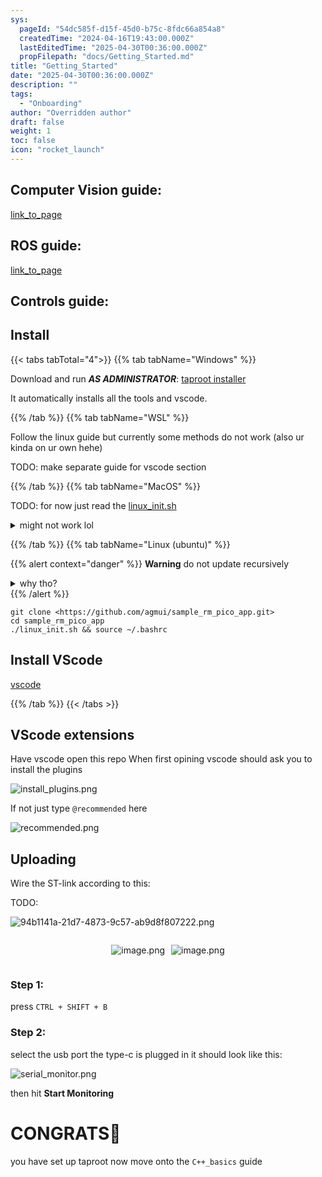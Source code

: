 ```yaml
---
sys:
  pageId: "54dc585f-d15f-45d0-b75c-8fdc66a854a8"
  createdTime: "2024-04-16T19:43:00.000Z"
  lastEditedTime: "2025-04-30T00:36:00.000Z"
  propFilepath: "docs/Getting_Started.md"
title: "Getting_Started"
date: "2025-04-30T00:36:00.000Z"
description: ""
tags:
  - "Onboarding"
author: "Overridden author"
draft: false
weight: 1
toc: false
icon: "rocket_launch"
---
```


## Computer Vision guide:

[link_to_page](86d45bc0-388b-4d26-8848-44f255f73d0e)

## ROS guide:

[link_to_page](3c76c1de-ec8f-46d6-8b0a-294005edc2d5)

## Controls guide:

## Install

{{< tabs tabTotal="4">}}
{{% tab tabName="Windows" %}}

Download and run _**AS ADMINISTRATOR**_: [taproot installer](https://github.com/Thornbots/TeachingFreshies/releases/tag/1.0)

It automatically installs all the tools and vscode.

{{% /tab %}}
{{% tab tabName="WSL" %}}

Follow the linux guide but currently some methods do not work (also ur kinda on ur own hehe)

TODO: make separate guide for vscode section

{{% /tab %}}
{{% tab tabName="MacOS" %}}

TODO: for now just read the [linux_init.sh](https://github.com/agmui/sample_rm_pico_app/blob/main/linux_init.sh)

<details>
<summary>might not work lol</summary>

`brew install libusb pkg-config`

Next install: [vscode](https://code.visualstudio.com/Download)

</details>

{{% /tab %}}
{{% tab tabName="Linux (ubuntu)" %}}

{{% alert context="danger" %}}
**Warning** do not update recursively
<details>
<summary>why tho?</summary>
There are some submodules that may go on for a while (like tinyusb) and I highly
recommend you don't need to get them.
If you want to see what submodules I update just look in `linux_init.sh`
</details>
{{% /alert %}}

```shell
git clone <https://github.com/agmui/sample_rm_pico_app.git>
cd sample_rm_pico_app
./linux_init.sh && source ~/.bashrc
```

## Install VScode

[vscode](https://code.visualstudio.com/Download)

{{% /tab %}}
{{< /tabs >}}

## VScode extensions

Have vscode open this repo
When first opining vscode should ask you to install the plugins

![install_plugins.png](https://prod-files-secure.s3.us-west-2.amazonaws.com/d518164a-d88e-44d1-a4ee-3adb3bd8bce0/89bd30f0-1825-4e77-867b-0a41ce370880/install_plugins.png?X-Amz-Algorithm=AWS4-HMAC-SHA256&X-Amz-Content-Sha256=UNSIGNED-PAYLOAD&X-Amz-Credential=ASIAZI2LB4664XEHO3SM%2F20250526%2Fus-west-2%2Fs3%2Faws4_request&X-Amz-Date=20250526T210738Z&X-Amz-Expires=3600&X-Amz-Security-Token=IQoJb3JpZ2luX2VjEIX%2F%2F%2F%2F%2F%2F%2F%2F%2F%2FwEaCXVzLXdlc3QtMiJGMEQCIHpOZqKjoqaSjukvKRZ%2F1WLOOy8uKXB1PkACzwasEGgNAiB8Q4lT8V03REbzgGBmIF6AnQ%2BWrDyYopYdxwtlG%2FvZySr%2FAwhOEAAaDDYzNzQyMzE4MzgwNSIMtOo%2Fln2hHAzZFwpQKtwDkI2GvQClPDN%2FYXLuVJTqTsQLu0ORdbPYm%2FggvUKQm4W9jRP0eCbtHAA%2B4x3tDd6alAQtJT6XWAFlmt8foW2IHP7eUDvSTdu%2F%2F93EAYKjhm5yIv7fdMQ7cS7Nj7vRT9R5fEJ3olYVmxHIun%2BKJAltAp2vvMbWcrnyhjbKzXHrlVZbyquC2NjU19aqgRGm5UqolrCGn2qJbh8AhSyjw3ZU0q7wXJwxlhLMy8utZ%2Bwaz8VBj4u6sYWQloza2jJYr0rXzaeniC7MuCBGA2VCuCggJoFFVrtS6nXWKZbSC7bRIZzmiwRtfPK%2FPqRmQB8cENCVTBoTTeY9qNaV5yXWPOiTBkbrKHQQPzmDVioZIdnlMN0gdiBeKR%2BpEo5BL9HGREyDrKNVL1%2B3eDJcnKfa%2FOunvG11xYZc1vAFHBCBFyKTkNPvs5fFI0GyLySDiEsnZn49yxv476WFQyhgC5Sn8Sih%2B5Dx6OC6PSQrXi2Qm90Dz2kR7wcp%2Bw69P1Jvx9X0ymK8N6bcCmiQuCUnLBkAxiN7pIBc4wuqeiTofXCAr6Lu1t%2BJaAo0KzjyYysbMMETBcRS92xyGeW1mSc5y2ebnEAMbwpfqEFc7YhpV7NB2h6DAkbhjK5V9Q7uxbnGh0Qws6vTwQY6pgGzqwoABrL%2B%2BuvOi9TBrmmk%2BAvnMZ0unxVce7f4903j4onM6qTX7BVzPebXlOQMbHdKRSNMQwEjKY0beiR43XbH6%2FNiq6rMhULwjEjA5B4yqM7JCONO1vNFCrs9wFcie0wjdevfwagYQSrFR%2Blx7MmrzfriMUpIzlRjAVicReRDnVZY%2BTeyRry4pkvv1dmej0Hv24rR6M2gDe3uX1NYzGqDp8I5OgOt&X-Amz-Signature=d47a734f297eb03f160ecb44fdfe7984df01edd304e189eeaf93c4ac3e04977a&X-Amz-SignedHeaders=host&x-id=GetObject)

If not just type `@recommended` here  

![recommended.png](https://prod-files-secure.s3.us-west-2.amazonaws.com/d518164a-d88e-44d1-a4ee-3adb3bd8bce0/61e661e9-5d85-4dfc-be0d-8d2097a5e793/recommended.png?X-Amz-Algorithm=AWS4-HMAC-SHA256&X-Amz-Content-Sha256=UNSIGNED-PAYLOAD&X-Amz-Credential=ASIAZI2LB4664XEHO3SM%2F20250526%2Fus-west-2%2Fs3%2Faws4_request&X-Amz-Date=20250526T210738Z&X-Amz-Expires=3600&X-Amz-Security-Token=IQoJb3JpZ2luX2VjEIX%2F%2F%2F%2F%2F%2F%2F%2F%2F%2FwEaCXVzLXdlc3QtMiJGMEQCIHpOZqKjoqaSjukvKRZ%2F1WLOOy8uKXB1PkACzwasEGgNAiB8Q4lT8V03REbzgGBmIF6AnQ%2BWrDyYopYdxwtlG%2FvZySr%2FAwhOEAAaDDYzNzQyMzE4MzgwNSIMtOo%2Fln2hHAzZFwpQKtwDkI2GvQClPDN%2FYXLuVJTqTsQLu0ORdbPYm%2FggvUKQm4W9jRP0eCbtHAA%2B4x3tDd6alAQtJT6XWAFlmt8foW2IHP7eUDvSTdu%2F%2F93EAYKjhm5yIv7fdMQ7cS7Nj7vRT9R5fEJ3olYVmxHIun%2BKJAltAp2vvMbWcrnyhjbKzXHrlVZbyquC2NjU19aqgRGm5UqolrCGn2qJbh8AhSyjw3ZU0q7wXJwxlhLMy8utZ%2Bwaz8VBj4u6sYWQloza2jJYr0rXzaeniC7MuCBGA2VCuCggJoFFVrtS6nXWKZbSC7bRIZzmiwRtfPK%2FPqRmQB8cENCVTBoTTeY9qNaV5yXWPOiTBkbrKHQQPzmDVioZIdnlMN0gdiBeKR%2BpEo5BL9HGREyDrKNVL1%2B3eDJcnKfa%2FOunvG11xYZc1vAFHBCBFyKTkNPvs5fFI0GyLySDiEsnZn49yxv476WFQyhgC5Sn8Sih%2B5Dx6OC6PSQrXi2Qm90Dz2kR7wcp%2Bw69P1Jvx9X0ymK8N6bcCmiQuCUnLBkAxiN7pIBc4wuqeiTofXCAr6Lu1t%2BJaAo0KzjyYysbMMETBcRS92xyGeW1mSc5y2ebnEAMbwpfqEFc7YhpV7NB2h6DAkbhjK5V9Q7uxbnGh0Qws6vTwQY6pgGzqwoABrL%2B%2BuvOi9TBrmmk%2BAvnMZ0unxVce7f4903j4onM6qTX7BVzPebXlOQMbHdKRSNMQwEjKY0beiR43XbH6%2FNiq6rMhULwjEjA5B4yqM7JCONO1vNFCrs9wFcie0wjdevfwagYQSrFR%2Blx7MmrzfriMUpIzlRjAVicReRDnVZY%2BTeyRry4pkvv1dmej0Hv24rR6M2gDe3uX1NYzGqDp8I5OgOt&X-Amz-Signature=ce954876c81a5d79b244f38bd594ac523b705623f6e896f040776d04894040f2&X-Amz-SignedHeaders=host&x-id=GetObject)

## Uploading

Wire the ST-link according to this:

TODO:

![94b1141a-21d7-4873-9c57-ab9d8f807222.png](https://prod-files-secure.s3.us-west-2.amazonaws.com/d518164a-d88e-44d1-a4ee-3adb3bd8bce0/e5fad17d-ab82-4300-9f4c-505ab4b1202c/94b1141a-21d7-4873-9c57-ab9d8f807222.png?X-Amz-Algorithm=AWS4-HMAC-SHA256&X-Amz-Content-Sha256=UNSIGNED-PAYLOAD&X-Amz-Credential=ASIAZI2LB4664XEHO3SM%2F20250526%2Fus-west-2%2Fs3%2Faws4_request&X-Amz-Date=20250526T210738Z&X-Amz-Expires=3600&X-Amz-Security-Token=IQoJb3JpZ2luX2VjEIX%2F%2F%2F%2F%2F%2F%2F%2F%2F%2FwEaCXVzLXdlc3QtMiJGMEQCIHpOZqKjoqaSjukvKRZ%2F1WLOOy8uKXB1PkACzwasEGgNAiB8Q4lT8V03REbzgGBmIF6AnQ%2BWrDyYopYdxwtlG%2FvZySr%2FAwhOEAAaDDYzNzQyMzE4MzgwNSIMtOo%2Fln2hHAzZFwpQKtwDkI2GvQClPDN%2FYXLuVJTqTsQLu0ORdbPYm%2FggvUKQm4W9jRP0eCbtHAA%2B4x3tDd6alAQtJT6XWAFlmt8foW2IHP7eUDvSTdu%2F%2F93EAYKjhm5yIv7fdMQ7cS7Nj7vRT9R5fEJ3olYVmxHIun%2BKJAltAp2vvMbWcrnyhjbKzXHrlVZbyquC2NjU19aqgRGm5UqolrCGn2qJbh8AhSyjw3ZU0q7wXJwxlhLMy8utZ%2Bwaz8VBj4u6sYWQloza2jJYr0rXzaeniC7MuCBGA2VCuCggJoFFVrtS6nXWKZbSC7bRIZzmiwRtfPK%2FPqRmQB8cENCVTBoTTeY9qNaV5yXWPOiTBkbrKHQQPzmDVioZIdnlMN0gdiBeKR%2BpEo5BL9HGREyDrKNVL1%2B3eDJcnKfa%2FOunvG11xYZc1vAFHBCBFyKTkNPvs5fFI0GyLySDiEsnZn49yxv476WFQyhgC5Sn8Sih%2B5Dx6OC6PSQrXi2Qm90Dz2kR7wcp%2Bw69P1Jvx9X0ymK8N6bcCmiQuCUnLBkAxiN7pIBc4wuqeiTofXCAr6Lu1t%2BJaAo0KzjyYysbMMETBcRS92xyGeW1mSc5y2ebnEAMbwpfqEFc7YhpV7NB2h6DAkbhjK5V9Q7uxbnGh0Qws6vTwQY6pgGzqwoABrL%2B%2BuvOi9TBrmmk%2BAvnMZ0unxVce7f4903j4onM6qTX7BVzPebXlOQMbHdKRSNMQwEjKY0beiR43XbH6%2FNiq6rMhULwjEjA5B4yqM7JCONO1vNFCrs9wFcie0wjdevfwagYQSrFR%2Blx7MmrzfriMUpIzlRjAVicReRDnVZY%2BTeyRry4pkvv1dmej0Hv24rR6M2gDe3uX1NYzGqDp8I5OgOt&X-Amz-Signature=bc1672510babbe0dc88ccb345f01be9cb6e1ea994beacfe0571fc0ee5ee65bdf&X-Amz-SignedHeaders=host&x-id=GetObject)

<div style="display: flex;flex-direction: row; column-gap:10px; max-width: 630px;justify-content: center;">
<div>

![image.png](https://prod-files-secure.s3.us-west-2.amazonaws.com/d518164a-d88e-44d1-a4ee-3adb3bd8bce0/210ecb78-1116-4d7b-b9b7-2292f66fa2c2/image.png?X-Amz-Algorithm=AWS4-HMAC-SHA256&X-Amz-Content-Sha256=UNSIGNED-PAYLOAD&X-Amz-Credential=ASIAZI2LB466SJVOEYTA%2F20250526%2Fus-west-2%2Fs3%2Faws4_request&X-Amz-Date=20250526T210740Z&X-Amz-Expires=3600&X-Amz-Security-Token=IQoJb3JpZ2luX2VjEIX%2F%2F%2F%2F%2F%2F%2F%2F%2F%2FwEaCXVzLXdlc3QtMiJGMEQCICAIUIptZAjNoBq2Pz0VOp4O83wciHtFLSJvCKFvQaWIAiAPBv7PVrDAUFmCJb%2BSzmRPWHODN7zw2pabE74%2BzpHG%2Fyr%2FAwhOEAAaDDYzNzQyMzE4MzgwNSIMyzEftv1uNe3hQPFAKtwDuR3di%2BezujHW5pu%2B4hf8inOqOvq46bQWIQrSDQYQhnKkYoHQPL%2BFYJZhtnIaWvTdt2oRHERKUWwzXlRV0O%2B2dmsJgOHB73GmMuhmzmjdwsBArqTyOMy6x%2BnU%2FmQXG52PQR%2BD%2BDKJ%2BlnMPzFNaj%2BKUOvKg1cmmU8Soo9FTUCHX1UPo1oagh38vfWuXjk7DQ1%2FmE1J6zreDdFo3aXzARHziPrNC8zntESbfOpX4s8cGf8nrVxSemFOyiJetC7933SykBTu1D3c5LWfPzeQX0dRQWtwOpfTk6z7Ro6A6EpRK%2FomXy6Ob50O1W2i82msnf0ntn050znY89r8bBvHcxpBcdZSby3pxGz8K0XKH46FVqaXoDTj%2FMBNpnQ3YkCttKrczTGAbAH%2FX2k9tFNCsVkcEo3K2h7zMz9MOlOEgK2Dk01ezvupBMqzf0fb7j7g%2Bz%2FD5wctjqNYhBEAc2uWjUxAi00Mo4MBo%2B80o6g5w9K2JrGmsDvgtAdJBu696UMncqbS4UJqrmhGAzC3Kp7ziH7Xfeh7HqDJPYfERmtA2NO4aw0GHCZdUC0w1VkXaXj2YXVQ380RebTTkmCMxAGMh%2FamaYiXAEJhgPPzHIwdI4sSxKA8Zmpvj%2FVn4N4eVf8wu6vTwQY6pgF9VOgnLdbeQx1%2BTatwIckvVL%2FKbhnXHc0XxOCCqaJxJsHy%2FujHMCudU9u7SHloDO%2BQMkb6xkei3s2qYIzPzGd1dpBE0kp0VNIvZq8VtMHXh2%2FOULjxn1Psfevs6cQpGOaeb7AcKQW62DHppV4n2RbnZ7lNsVtrF50Fk%2FPkAY2u2PMvqUsPSWSLqhcdby5S%2BTuWe1qzaZnwu0ZfM9I5HJgQHPywJBIP&X-Amz-Signature=e88bb824bc50a7fbdbb08644882e9161e493d84f14b95f8ec27c3a69b4c6514d&X-Amz-SignedHeaders=host&x-id=GetObject)

</div>
<div>

![image.png](https://prod-files-secure.s3.us-west-2.amazonaws.com/d518164a-d88e-44d1-a4ee-3adb3bd8bce0/33a0fd0f-8ca6-4a86-8e09-26e95ded1fff/image.png?X-Amz-Algorithm=AWS4-HMAC-SHA256&X-Amz-Content-Sha256=UNSIGNED-PAYLOAD&X-Amz-Credential=ASIAZI2LB4667AGCVDVH%2F20250526%2Fus-west-2%2Fs3%2Faws4_request&X-Amz-Date=20250526T210740Z&X-Amz-Expires=3600&X-Amz-Security-Token=IQoJb3JpZ2luX2VjEIX%2F%2F%2F%2F%2F%2F%2F%2F%2F%2FwEaCXVzLXdlc3QtMiJIMEYCIQCfjUvUXv8MjDi6lZO8F5Rx1j56%2Bn1reUPLQjZz%2FJKFyAIhANE5E24FmprP%2FVANI9mpgZIpIEJ2BfSbNgm%2BTeSSS5vvKv8DCE4QABoMNjM3NDIzMTgzODA1Igw6E6WluF4aT1jQGYsq3AMxZtHeaXtUCnN%2FOO5DD1dquApJ75oH3XOF2qPWgAVuh5zzHyoo%2FcQLZYi%2FrlOp9iMraJizf3ZgTLEYRNaG1LhOMqdsvvoL%2FJ7itoXPiYQY%2BfXrEp7bpydJywOkhfnN5CbSV65V9CopofoFg69caKcXfgEvZmaJDqvhredayx1DojhAO28IA36C6gb4iBEdHNbQo%2F9MLfLWDYS7w6vCc%2F%2FaFAqfWGLwAbbtYh1l3QJheIcVtDkeEOPNTWyBNtuuJm9oeERY6f%2FBbC0az2WupPd3Sa91KVjBtGzA7jEmIOPJAqR%2BfYa5%2BaJ5l0pxzEmkfgrD7aN5F6UPlNZwQjq1b4zE9xFD3oAon1VWWcn7bBEzACeulpkSQeweQ%2FdzDnJWE1PZjKLCzVGTUPGEYIKq%2FEddRWnR5dhL6fPQmj05HM6rLPSCcqi09W9X%2BQIEyPbrS1wJThyNQAbSkl0L5Z9dk8fjU%2FKLwZyKTbKpPJPqpMgPhC9UIgEDRSRDKOVN3eBwKtV7nw%2B0%2BUaOLdKBqL7Wr7NqbSMj3jEIP%2Bg%2FF8vqhfakUI552UNvQ9%2FIZ%2BrNHLE3ENw1gBnhLCJP%2FMjVZ9kJO7MkQGmPaj4XSdSeIW0k5%2FjSlNqRtZDYbQ9ZIsXygDDDq9PBBjqkAUdYQyp2tOzjVwRUKeePvzfT0JRGWL8gsUbcDj4%2FHNAoL4qo6eitTJ%2FoJ4g0JJssbGnaIfF6BGgslkR0ujEuTUCktXtIy2%2BFMobSc4GHAV3Wc9b08J92u9fD3emFwSF4c3MLbA2U9%2BinIzGBZaXEpd18%2FdSuNSqJWugzzeH40k76rMUQi4a3wFLqMUo2a0gFtDFeKHgtNqLZVbKDMdCA6i4GEEVk&X-Amz-Signature=5fe5aa4d29f7df176d7bf2fda83cfe8eb005850707325adba95f6f62856ecfe3&X-Amz-SignedHeaders=host&x-id=GetObject)

</div>
</div>

### Step 1:

press `CTRL + SHIFT + B`

### Step 2:

select the usb port the type-c is plugged in it should look like this:

![serial_monitor.png](https://prod-files-secure.s3.us-west-2.amazonaws.com/d518164a-d88e-44d1-a4ee-3adb3bd8bce0/f03f4774-05d4-4393-b6a0-d5efb6d315ab/serial_monitor.png?X-Amz-Algorithm=AWS4-HMAC-SHA256&X-Amz-Content-Sha256=UNSIGNED-PAYLOAD&X-Amz-Credential=ASIAZI2LB4664XEHO3SM%2F20250526%2Fus-west-2%2Fs3%2Faws4_request&X-Amz-Date=20250526T210738Z&X-Amz-Expires=3600&X-Amz-Security-Token=IQoJb3JpZ2luX2VjEIX%2F%2F%2F%2F%2F%2F%2F%2F%2F%2FwEaCXVzLXdlc3QtMiJGMEQCIHpOZqKjoqaSjukvKRZ%2F1WLOOy8uKXB1PkACzwasEGgNAiB8Q4lT8V03REbzgGBmIF6AnQ%2BWrDyYopYdxwtlG%2FvZySr%2FAwhOEAAaDDYzNzQyMzE4MzgwNSIMtOo%2Fln2hHAzZFwpQKtwDkI2GvQClPDN%2FYXLuVJTqTsQLu0ORdbPYm%2FggvUKQm4W9jRP0eCbtHAA%2B4x3tDd6alAQtJT6XWAFlmt8foW2IHP7eUDvSTdu%2F%2F93EAYKjhm5yIv7fdMQ7cS7Nj7vRT9R5fEJ3olYVmxHIun%2BKJAltAp2vvMbWcrnyhjbKzXHrlVZbyquC2NjU19aqgRGm5UqolrCGn2qJbh8AhSyjw3ZU0q7wXJwxlhLMy8utZ%2Bwaz8VBj4u6sYWQloza2jJYr0rXzaeniC7MuCBGA2VCuCggJoFFVrtS6nXWKZbSC7bRIZzmiwRtfPK%2FPqRmQB8cENCVTBoTTeY9qNaV5yXWPOiTBkbrKHQQPzmDVioZIdnlMN0gdiBeKR%2BpEo5BL9HGREyDrKNVL1%2B3eDJcnKfa%2FOunvG11xYZc1vAFHBCBFyKTkNPvs5fFI0GyLySDiEsnZn49yxv476WFQyhgC5Sn8Sih%2B5Dx6OC6PSQrXi2Qm90Dz2kR7wcp%2Bw69P1Jvx9X0ymK8N6bcCmiQuCUnLBkAxiN7pIBc4wuqeiTofXCAr6Lu1t%2BJaAo0KzjyYysbMMETBcRS92xyGeW1mSc5y2ebnEAMbwpfqEFc7YhpV7NB2h6DAkbhjK5V9Q7uxbnGh0Qws6vTwQY6pgGzqwoABrL%2B%2BuvOi9TBrmmk%2BAvnMZ0unxVce7f4903j4onM6qTX7BVzPebXlOQMbHdKRSNMQwEjKY0beiR43XbH6%2FNiq6rMhULwjEjA5B4yqM7JCONO1vNFCrs9wFcie0wjdevfwagYQSrFR%2Blx7MmrzfriMUpIzlRjAVicReRDnVZY%2BTeyRry4pkvv1dmej0Hv24rR6M2gDe3uX1NYzGqDp8I5OgOt&X-Amz-Signature=a9892be1fc25fa8dc90bf18234112e2c3886359260578548b9d491f074aa627d&X-Amz-SignedHeaders=host&x-id=GetObject)

then hit **Start Monitoring**

# CONGRATS🎉

you have set up taproot now move onto the `C++_basics` guide

